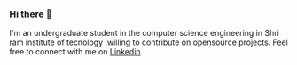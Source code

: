 ### Hi there 👋
I'm an undergraduate student in the computer science engineering in Shri ram institute of tecnology ,willing to contribute on opensource projects.
Feel free to connect with me on [Linkedin](https:/www.linkedin.com/in/arpitcoder)

<!--
**mahakal420/mahakal420** is a ✨ _special_ ✨ repository because its `README.md` (this file) appears on your GitHub profile.

Here are some ideas to get you started:

- 🔭 I’m currently working on ...
- 🌱 I’m currently learning ...
- 👯 I’m looking to collaborate on ...
- 🤔 I’m looking for help with ...
- 💬 Ask me about ...
- 📫 How to reach me: ...
- 😄 Pronouns: ...
- ⚡ Fun fact: ...
-->
